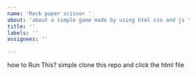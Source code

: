 ```yaml
---
name: 'Rock paper scissor '
about: 'about a simple game made by using html css and js '
title: ''
labels: ''
assignees: ''

---
```


how to Run This?
simple clone this repo
and click the html file
